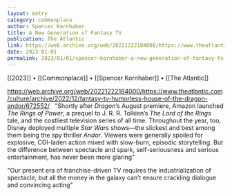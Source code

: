 ```yaml
---
layout: entry
category: commonplace
author: Spencer Kornhaber
title: A New Generation of Fantasy TV
publication: The Atlantic
link: https://web.archive.org/web/20221222184000/https://www.theatlantic.com/culture/archive/2022/12/fantasy-tv-humorless-house-of-the-dragon-andor/672552/
date: 2023-01-01
permalink: 2023/01/01/spencer-kornhaber-a-new-generation-of-fantasy-tv
---
```


[[2023]] • [[Commonplace]] • [[Spencer Kornhaber]] • [[The Atlantic]]

https://web.archive.org/web/20221222184000/https://www.theatlantic.com/culture/archive/2022/12/fantasy-tv-humorless-house-of-the-dragon-andor/672552/
 
"Shortly after *Dragon*’s August premiere, Amazon launched *The Rings of Power*, a prequel to J. R. R. Tolkien’s *The* *Lord of the Rings* tale, and the costliest television series of all time. Throughout the year, too, Disney deployed multiple *Star Wars* shows—the slickest and best among them being the spy thriller *Andor*. Viewers were generally spoiled for explosive, CGI-laden action mixed with slow-burn, episodic storytelling. But the difference between spectacle and spark, self-seriousness and serious entertainment, has never been more glaring"

"Our present era of franchise-driven TV requires the industrialization of spectacle, but all the money in the galaxy can’t ensure crackling dialogue and convincing acting"
